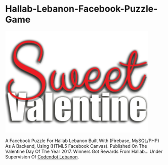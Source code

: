 # Hallab-Lebanon-Facebook-Puzzle-Game

<img src="images/logoHBg.png" width="450">

A Facebook Puzzle For Hallab Lebanon Built With (Firebase, MySQL/PHP) As A Backend, Using (HTML5 Facebook Canvas). Published On The Valentine Day Of The Year 2017. Winners Got Rewards From Hallab... Under Supervision Of [Codendot Lebanon](https://codendot.com).



